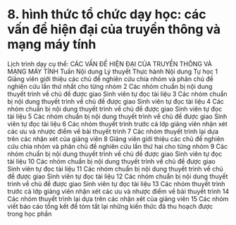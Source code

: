 # 8. hình thức tổ chức dạy học: các vấn đề hiện đại của truyền thông và mạng máy tính
Lịch trình dạy cụ thể: CÁC VẤN ĐỀ HIỆN ĐẠI CỦA TRUYỀN THÔNG VÀ MẠNG MÁY TÍNH Tuần Nội dung Lý thuyết Thực hành Nội dung Tự học 1 Giảng viên giới thiệu các chủ đề nghiên cứu chia nhóm và phân chủ đề nghiên cứu lần thứ nhất cho từng nhóm
2 Các nhóm chuẩn bị nội dung thuyết trình về chủ đề được giao Sinh viên tự đọc tài liệu
3 Các nhóm chuẩn bị nội dung thuyết trình về chủ đề được giao Sinh viên tự đọc tài liệu
4 Các nhóm chuẩn bị nội dung thuyết trình về chủ đề được giao Sinh viên tự đọc tài liệu
5 Các nhóm chuẩn bị nội dung thuyết trình về chủ đề được giao Sinh viên tự đọc tài liệu
6 Các nhóm thuyết trình trước cả lớp giảng viên nhận xét các ưu và nhược điểm về bài thuyết trình
7 Các nhóm thuyết trình lại dựa trên các nhận xét của giảng viên
8 Giảng viên giới thiệu các chủ đề nghiên cứu chia nhóm và phân chủ đề nghiên cứu lần thứ hai cho từng nhóm
9 Các nhóm chuẩn bị nội dung thuyết trình về chủ đề được giao Sinh viên tự đọc tài liệu
10 Các nhóm chuẩn bị nội dung thuyết trình về chủ đề được giao Sinh viên tự đọc tài liệu
11 Các nhóm chuẩn bị nội dung thuyết trình về chủ đề được giao Sinh viên tự đọc tài liệu
12 Các nhóm chuẩn bị nội dung thuyết trình về chủ đề được giao Sinh viên tự đọc tài liệu
13 Các nhóm thuyết trình trước cả lớp giảng viên nhận xét các ưu và nhược điểm về bài thuyết trình
14 Các nhóm thuyết trình lại dựa trên các nhận xét của giảng viên
15 Các nhóm viết báo cáo tổng kết để tóm tắt lại những kiến thức đã thu hoạch được trong học phần
